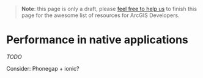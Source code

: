 > **Note**: this page is only a draft, please [feel free to help us](https://github.com/hhkaos/awesome-arcgis#contributions) to finish this page for the awesome list of resources for ArcGIS Developers.

# Performance in native applications

<!-- START doctoc -->
<!-- END doctoc -->

*TODO*

Consider: Phonegap + ionic?
